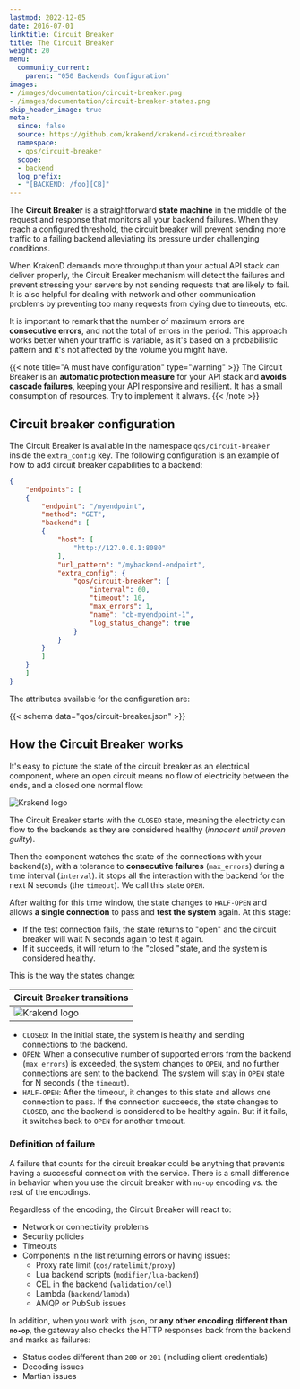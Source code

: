```yaml
---
lastmod: 2022-12-05
date: 2016-07-01
linktitle: Circuit Breaker
title: The Circuit Breaker
weight: 20
menu:
  community_current:
    parent: "050 Backends Configuration"
images:
- /images/documentation/circuit-breaker.png
- /images/documentation/circuit-breaker-states.png
skip_header_image: true
meta:
  since: false
  source: https://github.com/krakend/krakend-circuitbreaker
  namespace:
  - qos/circuit-breaker
  scope:
  - backend
  log_prefix:
  - "[BACKEND: /foo][CB]"
---
```

The **Circuit Breaker** is a straightforward **state machine** in the middle of the request and response that monitors all your backend failures. When they reach a configured threshold, the circuit breaker will prevent sending more traffic to a failing backend alleviating its pressure under challenging conditions.

When KrakenD demands more throughput than your actual API stack can deliver properly, the Circuit Breaker mechanism will detect the failures and prevent stressing your servers by not sending requests that are likely to fail. It is also helpful for dealing with network and other communication problems by preventing too many requests from dying due to timeouts, etc.

It is important to remark that the number of maximum errors are **consecutive errors**, and not the total of errors in the period. This approach works better when your traffic is variable, as it's based on a probabilistic pattern and it's not affected by the volume you might have.

{{< note title="A must have configuration" type="warning" >}}
The Circuit Breaker is an **automatic protection measure** for your API stack and **avoids cascade failures**, keeping your API responsive and resilient. It has a small consumption of resources. Try to implement it always.
{{< /note >}}


## Circuit breaker configuration

The Circuit Breaker is available in the namespace `qos/circuit-breaker` inside the `extra_config` key. The following configuration is an example of how to add circuit breaker capabilities to a backend:
```json
{
    "endpoints": [
    {
        "endpoint": "/myendpoint",
        "method": "GET",
        "backend": [
        {
            "host": [
                "http://127.0.0.1:8080"
            ],
            "url_pattern": "/mybackend-endpoint",
            "extra_config": {
                "qos/circuit-breaker": {
                    "interval": 60,
                    "timeout": 10,
                    "max_errors": 1,
                    "name": "cb-myendpoint-1",
                    "log_status_change": true
                }
            }
        }
        ]
    }
    ]
}
```

The attributes available for the configuration are:

{{< schema data="qos/circuit-breaker.json" >}}

## How the Circuit Breaker works
It's easy to picture the state of the circuit breaker as an electrical component, where an open circuit means no flow of electricity between the ends, and a closed one normal flow:

![Krakend logo](/images/documentation/circuit-breaker.png)

The Circuit Breaker starts with the `CLOSED` state, meaning the electricty can flow to the backends as they are considered healthy (*innocent until proven guilty*).

Then the component watches the state of the connections with your backend(s), with a tolerance to **consecutive failures** (`max_errors`) during a time interval (`interval`). it stops all the interaction with the backend for the next N seconds (the `timeout`). We call this state `OPEN`.

After waiting for this time window, the state changes to `HALF-OPEN` and allows **a single connection** to pass and **test the system** again. At this stage:
- If the test connection fails, the state returns to "open" and the circuit breaker will wait N seconds again to test it again.
- If it succeeds, it will return to the "closed "state,  and the system is considered healthy.

This is the way the states change:

| Circuit Breaker transitions |
|-----|
| ![Krakend logo](/images/documentation/circuit-breaker-states.png) |

- `CLOSED`: In the initial state, the system is healthy and sending connections to the backend.
- `OPEN`: When a consecutive number of supported errors from the backend (`max_errors`) is exceeded, the system changes to `OPEN`, and no further connections are sent to the backend. The system will stay in `OPEN` state for N seconds ( the `timeout`).
- `HALF-OPEN`: After the timeout, it changes to this state and allows one connection to pass. If the connection succeeds, the state changes to `CLOSED`, and the backend is considered to be healthy again. But if it fails, it switches back to `OPEN` for another timeout.

### Definition of failure

A failure that counts for the circuit breaker could be anything that prevents having a successful connection with the service. There is a small difference in behavior when you use the circuit breaker with `no-op` encoding vs. the rest of the encodings.

Regardless of the encoding, the Circuit Breaker will react to:

- Network or connectivity problems
- Security policies
- Timeouts
- Components in the list returning errors or having issues:
    - Proxy rate limit (`qos/ratelimit/proxy`)
    - Lua backend scripts (`modifier/lua-backend`)
    - CEL in the backend (`validation/cel`)
    - Lambda (`backend/lambda`)
    - AMQP or PubSub issues

In addition, when you work with `json`, or **any other encoding different than `no-op`**, the gateway also checks the HTTP responses back from the backend and marks as failures:

- Status codes different than `200` or `201` (including client credentials)
- Decoding issues
- Martian issues

